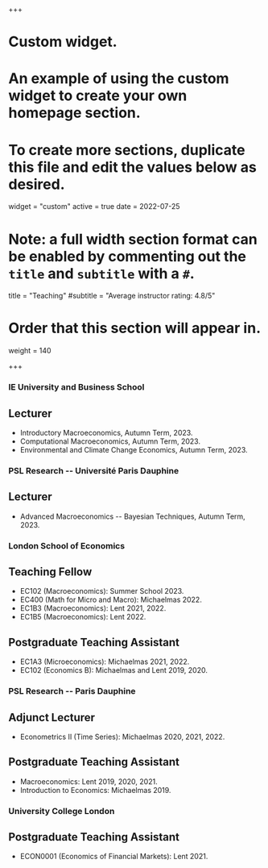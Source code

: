 +++
# Custom widget.
# An example of using the custom widget to create your own homepage section.
# To create more sections, duplicate this file and edit the values below as desired.
widget = "custom"
active = true
date = 2022-07-25

# Note: a full width section format can be enabled by commenting out the `title` and `subtitle` with a `#`.
title = "Teaching"
#subtitle = "Average instructor rating: 4.8/5"

# Order that this section will appear in.
weight = 140

+++
### IE University and Business School
## Lecturer
- Introductory Macroeconomics, Autumn Term, 2023.
- Computational Macroeconomics, Autumn Term, 2023.
- Environmental and Climate Change Economics, Autumn Term, 2023.

### PSL Research -- Université Paris Dauphine
## Lecturer
- Advanced Macroeconomics -- Bayesian Techniques, Autumn Term, 2023.

### London School of Economics 
## Teaching Fellow
- EC102 (Macroeconomics): Summer School 2023.
- EC400 (Math for Micro and Macro): Michaelmas 2022.
- EC1B3 (Macroeconomics): Lent 2021, 2022. 
- EC1B5 (Macroeconomics): Lent 2022. 

## Postgraduate Teaching Assistant
- EC1A3 (Microeconomics): Michaelmas 2021, 2022.
- EC102 (Economics B): Michaelmas and Lent 2019, 2020.

### PSL Research -- Paris Dauphine
## Adjunct Lecturer
- Econometrics II (Time Series): Michaelmas 2020, 2021, 2022. 

## Postgraduate Teaching Assistant
- Macroeconomics: Lent 2019, 2020, 2021.
- Introduction to Economics: Michaelmas 2019.

### University College London 
## Postgraduate Teaching Assistant
- ECON0001 (Economics of Financial Markets): Lent 2021.
